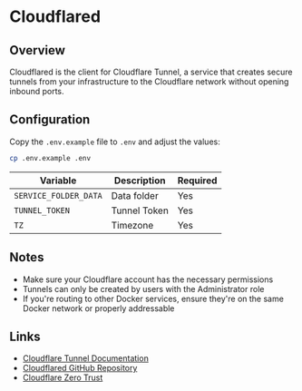 # Cloudflared

## Overview

Cloudflared is the client for Cloudflare Tunnel, a service that creates secure
tunnels from your infrastructure to the Cloudflare network without opening
inbound ports.

## Configuration

Copy the `.env.example` file to `.env` and adjust the values:

```bash
cp .env.example .env
```

| Variable | Description | Required |
|----------|-------------|----------|
| `SERVICE_FOLDER_DATA` | Data folder | Yes |
| `TUNNEL_TOKEN` | Tunnel Token | Yes |
| `TZ` | Timezone | Yes |

## Notes

- Make sure your Cloudflare account has the necessary permissions
- Tunnels can only be created by users with the Administrator role
- If you're routing to other Docker services, ensure they're on the same Docker
  network or properly addressable

## Links

- [Cloudflare Tunnel Documentation](https://developers.cloudflare.com/cloudflare-one/connections/connect-apps/)
- [Cloudflared GitHub Repository](https://github.com/cloudflare/cloudflared)
- [Cloudflare Zero Trust](https://www.cloudflare.com/products/zero-trust/)
